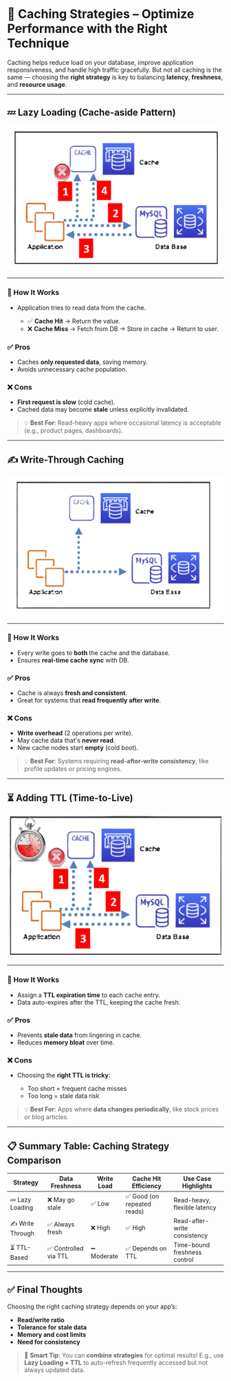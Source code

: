# 📝 **Caching Strategies – Optimize Performance with the Right Technique**

Caching helps reduce load on your database, improve application responsiveness, and handle high traffic gracefully. But not all caching is the same — choosing the **right strategy** is key to balancing **latency**, **freshness**, and **resource usage**.

---

## 💤 **Lazy Loading (Cache-aside Pattern)**

<div align="center">
  <img src="images/caching-strategies-lazy-loading.png" alt="Caching Strategies: Lazy Loading" style="background-color: white; border-radius: 10px;" />
</div>

---

### 📌 How It Works

- Application tries to read data from the cache.

  - ✅ **Cache Hit** → Return the value.
  - ❌ **Cache Miss** → Fetch from DB → Store in cache → Return to user.

### ✅ Pros

- Caches **only requested data**, saving memory.
- Avoids unnecessary cache population.

### ❌ Cons

- **First request is slow** (cold cache).
- Cached data may become **stale** unless explicitly invalidated.

> 💡 **Best For**: Read-heavy apps where occasional latency is acceptable (e.g., product pages, dashboards).

---

## ✍️ **Write-Through Caching**

<div align="center">
  <img src="images/caching-strategies-write-through.png" alt="Caching Strategies: Write Through" style="background-color: white; border-radius: 10px;" />
</div>

---

### 📌 How It Works

- Every write goes to **both** the cache and the database.
- Ensures **real-time cache sync** with DB.

### ✅ Pros

- Cache is always **fresh and consistent**.
- Great for systems that **read frequently after write**.

### ❌ Cons

- **Write overhead** (2 operations per write).
- May cache data that's **never read**.
- New cache nodes start **empty** (cold boot).

> 💡 **Best For**: Systems requiring **read-after-write consistency**, like profile updates or pricing engines.

---

## ⏳ **Adding TTL (Time-to-Live)**

<div align="center">
  <img src="images/caching-strategies-adding-ttl.png" alt="Caching Strategies: Adding TTL" style="background-color: white; border-radius: 10px;" />
</div>

---

### 📌 How It Works

- Assign a **TTL expiration time** to each cache entry.
- Data auto-expires after the TTL, keeping the cache fresh.

### ✅ Pros

- Prevents **stale data** from lingering in cache.
- Reduces **memory bloat** over time.

### ❌ Cons

- Choosing the **right TTL is tricky**:

  - Too short = frequent cache misses
  - Too long = stale data risk

> 💡 **Best For**: Apps where **data changes periodically**, like stock prices or blog articles.

---

## 📋 **Summary Table: Caching Strategy Comparison**

| Strategy         | Data Freshness        | Write Load  | Cache Hit Efficiency        | Use Case Highlights          |
| ---------------- | --------------------- | ----------- | --------------------------- | ---------------------------- |
| 💤 Lazy Loading  | ❌ May go stale       | ✅ Low      | ✅ Good (on repeated reads) | Read-heavy, flexible latency |
| ✍️ Write Through | ✅ Always fresh       | ❌ High     | ✅ High                     | Read-after-write consistency |
| ⏳ TTL-Based     | ✅ Controlled via TTL | ➖ Moderate | ✅ Depends on TTL           | Time-bound freshness control |

---

## ✅ **Final Thoughts**

Choosing the right caching strategy depends on your app’s:

- **Read/write ratio**
- **Tolerance for stale data**
- **Memory and cost limits**
- **Need for consistency**

> 🎯 **Smart Tip**:
> You can **combine strategies** for optimal results!
> E.g., use **Lazy Loading + TTL** to auto-refresh frequently accessed but not always updated data.
